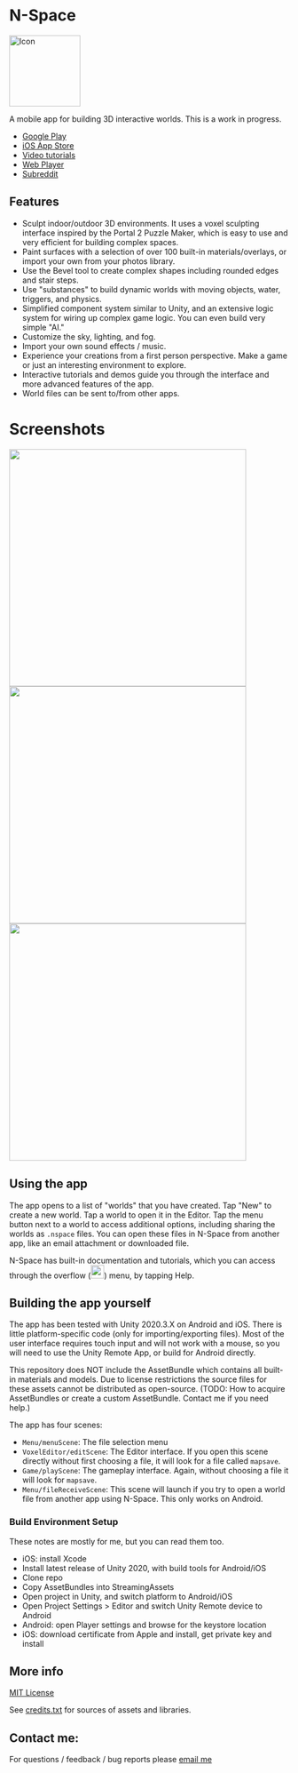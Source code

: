 # N-Space

<img src="https://raw.githubusercontent.com/vanjac/voxel-editor/master/Assets/icon.png" alt="Icon" width="128">

A mobile app for building 3D interactive worlds. This is a work in progress.

- [Google Play](https://play.google.com/store/apps/details?id=com.vantjac.voxel)
- [iOS App Store](https://apps.apple.com/us/app/n-space/id1448016814)
- [Video tutorials](https://www.youtube.com/playlist?list=PLMiQPjIk5IrpgNcQY5EUYaGFDuAf7PLY2)
- [Web Player](https://chroma-zone.itch.io/n-space)
- [Subreddit](https://www.reddit.com/r/nspace/)

## Features

- Sculpt indoor/outdoor 3D environments. It uses a voxel sculpting interface inspired by the Portal 2 Puzzle Maker, which is easy to use and very efficient for building complex spaces.
- Paint surfaces with a selection of over 100 built-in materials/overlays, or import your own from your photos library.
- Use the Bevel tool to create complex shapes including rounded edges and stair steps.
- Use "substances" to build dynamic worlds with moving objects, water, triggers, and physics.
- Simplified component system similar to Unity, and an extensive logic system for wiring up complex game logic. You can even build very simple "AI."
- Customize the sky, lighting, and fog.
- Import your own sound effects / music.
- Experience your creations from a first person perspective. Make a game or just an interesting environment to explore.
- Interactive tutorials and demos guide you through the interface and more advanced features of the app.
- World files can be sent to/from other apps.

# Screenshots

<span><img src="https://user-images.githubusercontent.com/8228102/206854943-364af43e-7b16-403d-9479-253b4b2f6b39.png" width="427">
<img src="https://user-images.githubusercontent.com/8228102/206854950-f061274c-e1c9-4227-a9fa-67d78c2b3da8.png" width="427">
<img src="https://user-images.githubusercontent.com/8228102/206854952-2faa8a2d-8eb6-4d52-a750-ee18973ae01f.png" width="427"></span>

## Using the app

The app opens to a list of "worlds" that you have created. Tap "New" to create a new world. Tap a world to open it in the Editor. Tap the menu button next to a world to access additional options, including sharing the worlds as `.nspace` files. You can open these files in N-Space from another app, like an email attachment or downloaded file.

N-Space has built-in documentation and tutorials, which you can access through the overflow (<img src="https://user-images.githubusercontent.com/8228102/206855184-e73ee339-7490-478c-a93a-d57609127541.png" width="24" height="24" style="display:inline;margin:0;">) menu, by tapping Help.

## Building the app yourself

The app has been tested with Unity 2020.3.X on Android and iOS. There is little platform-specific code (only for importing/exporting files). Most of the user interface requires touch input and will not work with a mouse, so you will need to use the Unity Remote App, or build for Android directly.

This repository does NOT include the AssetBundle which contains all built-in materials and models. Due to license restrictions the source files for these assets cannot be distributed as open-source. (TODO: How to acquire AssetBundles or create a custom AssetBundle. Contact me if you need help.)

The app has four scenes:

- `Menu/menuScene`: The file selection menu
- `VoxelEditor/editScene`: The Editor interface. If you open this scene directly without first choosing a file, it will look for a file called `mapsave`.
- `Game/playScene`: The gameplay interface. Again, without choosing a file it will look for `mapsave`.
- `Menu/fileReceiveScene`: This scene will launch if you try to open a world file from another app using N-Space. This only works on Android.

### Build Environment Setup

These notes are mostly for me, but you can read them too.

- iOS: install Xcode
- Install latest release of Unity 2020, with build tools for Android/iOS
- Clone repo
- Copy AssetBundles into StreamingAssets
- Open project in Unity, and switch platform to Android/iOS
- Open Project Settings > Editor and switch Unity Remote device to Android
- Android: open Player settings and browse for the keystore location
- iOS: download certificate from Apple and install, get private key and install

## More info

[MIT License](https://github.com/vanjac/voxel-editor/blob/master/LICENSE.txt)

See [credits.txt](https://github.com/vanjac/voxel-editor/blob/master/Assets/Menu/credits.txt) for sources of assets and libraries.

## Contact me:

For questions / feedback / bug reports please [email me](https://chroma.zone/contact)
